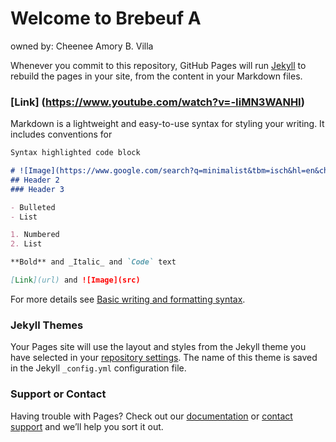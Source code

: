 # Welcome to Brebeuf A
owned by: Cheenee Amory B. Villa



Whenever you commit to this repository, GitHub Pages will run [Jekyll](https://jekyllrb.com/) to rebuild the pages in your site, from the content in your Markdown files.

### [Link] (https://www.youtube.com/watch?v=-IiMN3WANHI)

Markdown is a lightweight and easy-to-use syntax for styling your writing. It includes conventions for

```markdown
Syntax highlighted code block

# ![Image](https://www.google.com/search?q=minimalist&tbm=isch&hl=en&chips=q:minimalist,g_1:aesthetic:oTP3gFovrTw%3D,g_1:wallpaper:3-iNvYcruN4%3D&sa=X&ved=2ahUKEwiKtLTb7tj2AhULx4sBHWJ_Db4Q4lYoAHoECAEQHw&biw=1226&bih=568#imgrc=vceXheDP2hYRmM)
## Header 2
### Header 3

- Bulleted
- List

1. Numbered
2. List

**Bold** and _Italic_ and `Code` text

[Link](url) and ![Image](src)
```

For more details see [Basic writing and formatting syntax](https://docs.github.com/en/github/writing-on-github/getting-started-with-writing-and-formatting-on-github/basic-writing-and-formatting-syntax).

### Jekyll Themes

Your Pages site will use the layout and styles from the Jekyll theme you have selected in your [repository settings](https://github.com/cheeneevilla/cheeneevilla.github.io/settings/pages). The name of this theme is saved in the Jekyll `_config.yml` configuration file.

### Support or Contact

Having trouble with Pages? Check out our [documentation](https://docs.github.com/categories/github-pages-basics/) or [contact support](https://support.github.com/contact) and we’ll help you sort it out.
